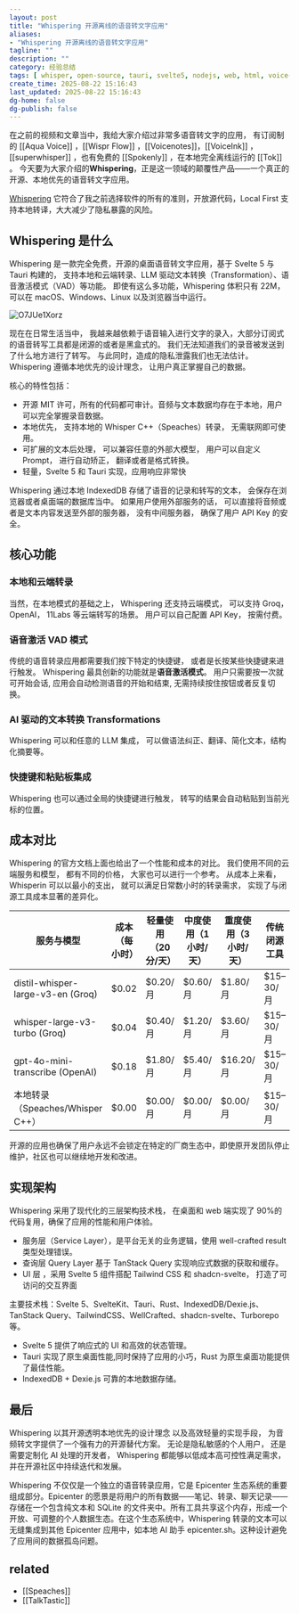 ```yaml
---
layout: post
title: "Whispering 开源离线的语音转文字应用"
aliases:
- "Whispering 开源离线的语音转文字应用"
tagline: ""
description: ""
category: 经验总结
tags: [ whisper, open-source, tauri, svelte5, nodejs, web, html, voice-to-text, speech-to-text, ]
create_time: 2025-08-22 15:16:43
last_updated: 2025-08-22 15:16:43
dg-home: false
dg-publish: false
---
```


在之前的视频和文章当中，我给大家介绍过非常多语音转文字的应用， 有订阅制的 [[Aqua Voice]] ，[[Wispr Flow]] ，[[Voicenotes]]，[[VoiceInk]] ，[[superwhisper]] ，也有免费的 [[Spokenly]] ，在本地完全离线运行的 [[Tok]] 。 今天要为大家介绍的**Whispering**，正是这一领域的颠覆性产品——一个真正的开源、本地优先的语音转文字应用。

[Whispering](https://github.com/epicenter-so/epicenter/tree/main/apps/whispering) 它符合了我之前选择软件的所有的准则，开放源代码，Local First 支持本地转译，大大减少了隐私暴露的风险。

## Whispering 是什么

Whispering 是一款完全免费，开源的桌面语音转文字应用，基于 Svelte 5 与 Tauri 构建的， 支持本地和云端转录、LLM 驱动文本转换（Transformation）、语音激活模式（VAD）等功能。 即使有这么多功能，Whispering 体积只有 22M， 可以在 macOS、Windows、Linux 以及浏览器当中运行。

![O7JUe1Xorz](https://pic.einverne.info/images/O7JUe1Xorz.png)

现在在日常生活当中， 我越来越依赖于语音输入进行文字的录入，大部分订阅式的语音转写工具都是闭源的或者是黑盒式的。 我们无法知道我们的录音被发送到了什么地方进行了转写。 与此同时，造成的隐私泄露我们也无法估计。Whispering 遵循本地优先的设计理念， 让用户真正掌握自己的数据。

核心的特性包括：

- 开源 MIT 许可，所有的代码都可审计。音频与文本数据均存在于本地，用户可以完全掌握录音数据。
- 本地优先， 支持本地的 Whisper C++（Speaches）转录， 无需联网即可使用。
- 可扩展的文本后处理， 可以兼容任意的外部大模型， 用户可以自定义 Prompt， 进行自动矫正， 翻译或者是格式转换。
- 轻量，Svelte 5 和 Tauri 实现，应用响应非常快

Whispering 通过本地 IndexedDB 存储了语音的记录和转写的文本， 会保存在浏览器或者桌面端的数据库当中。 如果用户使用外部服务的话， 可以直接将音频或者是文本内容发送至外部的服务器， 没有中间服务器， 确保了用户 API Key 的安全。

## 核心功能

### 本地和云端转录

当然，在本地模式的基础之上， Whispering 还支持云端模式， 可以支持 Groq， OpenAI， 11Labs 等云端转写的场景。 用户可以自己配置 API Key， 按需付费。

### 语音激活 VAD 模式

传统的语音转录应用都需要我们按下特定的快捷键， 或者是长按某些快捷键来进行触发。 Whispering 最具创新的功能就是**语音激活模式**。 用户只需要按一次就可开始会话, 应用会自动检测语音的开始和结束, 无需持续按住按钮或者反复切换。

### AI 驱动的文本转换 Transformations

Whispering 可以和任意的 LLM 集成， 可以做语法纠正、翻译、简化文本，结构化摘要等。

### 快捷键和粘贴板集成

Whispering 也可以通过全局的快捷键进行触发， 转写的结果会自动粘贴到当前光标的位置。

## 成本对比

Whispering 的官方文档上面也给出了一个性能和成本的对比。 我们使用不同的云端服务和模型， 都有不同的价格， 大家也可以进行一个参考。 从成本上来看，Whisperin 可以以最小的支出， 就可以满足日常数小时的转录需求， 实现了与闭源工具成本显著的差异化。

| 服务与模型                             | 成本（每小时） | 轻量使用（20 分/天） | 中度使用（1 小时/天） | 重度使用（3 小时/天） | 传统闭源工具   |
| --------------------------------- | ------- | ------------ | ------------ | ------------ | -------- |
| distil-whisper-large-v3-en (Groq) | $0.02   | $0.20/月      | $0.60/月      | $1.80/月      | $15–30/月 |
| whisper-large-v3-turbo (Groq)     | $0.04   | $0.40/月      | $1.20/月      | $3.60/月      | $15–30/月 |
| gpt-4o-mini-transcribe (OpenAI)   | $0.18   | $1.80/月      | $5.40/月      | $16.20/月     | $15–30/月 |
| 本地转录（Speaches/Whisper C++）        | $0.00   | $0.00/月      | $0.00/月      | $0.00/月      | $15–30/月 |

开源的应用也确保了用户永远不会锁定在特定的厂商生态中，即使原开发团队停止维护，社区也可以继续地开发和改进。

## 实现架构

Whispering 采用了现代化的三层架构技术栈， 在桌面和 web 端实现了 90%的代码复用，确保了应用的性能和用户体验。

- 服务层（Service Layer），是平台无关的业务逻辑，使用 well-crafted result 类型处理错误。
- 查询层 Query Layer 基于 TanStack Query 实现响应式数据的获取和缓存。
- UI 层 ，采用 Svelte 5 组件搭配 Tailwind CSS 和 shadcn-svelte， 打造了可访问的交互界面

主要技术栈：Svelte 5、SvelteKit、Tauri、Rust、IndexedDB/Dexie.js、TanStack Query、TailwindCSS、WellCrafted、shadcn-svelte、Turborepo 等。

- Svelte 5 提供了响应式的 UI 和高效的状态管理。
- Tauri 实现了原生桌面性能,同时保持了应用的小巧，Rust 为原生桌面功能提供了最佳性能。
- IndexedDB + Dexie.js 可靠的本地数据存储。

## 最后

Whispering 以其开源透明本地优先的设计理念 以及高效轻量的实现手段， 为音频转文字提供了一个强有力的开源替代方案。 无论是隐私敏感的个人用户， 还是需要定制化 AI 处理的开发者， Whispering 都能够以低成本高可控性满足需求， 并在开源社区中持续迭代和发展。

Whispering 不仅仅是一个独立的语音转录应用，它是 Epicenter 生态系统的重要组成部分。Epicenter 的愿景是将用户的所有数据——笔记、转录、聊天记录——存储在一个包含纯文本和 SQLite 的文件夹中。所有工具共享这个内存，形成一个开放、可调整的个人数据生态。在这个生态系统中，Whispering 转录的文本可以无缝集成到其他 Epicenter 应用中，如本地 AI 助手 epicenter.sh。这种设计避免了应用间的数据孤岛问题。

## related

- [[Speaches]]
- [[TalkTastic]]